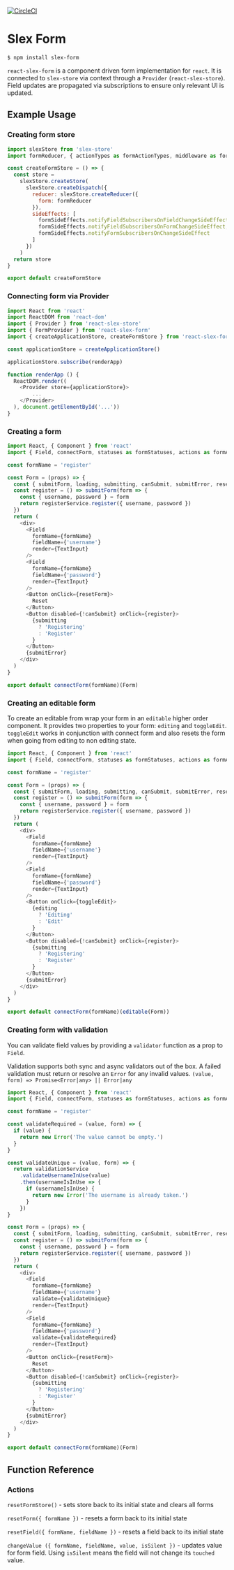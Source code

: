 [![CircleCI](https://circleci.com/gh/alexstroukov/react-slex-form.svg?style=svg)](https://circleci.com/gh/alexstroukov/react-slex-form)

# Slex Form

```
$ npm install slex-form
```

`react-slex-form` is a component driven form implementation for `react`. It is connected to `slex-store` via context through a `Provider` (`react-slex-store`). Field updates are propagated via subscriptions to ensure only relevant UI is updated.

## Example Usage

### Creating form store

```javascript
import slexStore from 'slex-store'
import formReducer, { actionTypes as formActionTypes, middleware as formMiddleware, sideEffects as formSideEffects } from 'react-slex-form'

const createFormStore = () => {
  const store =
    slexStore.createStore(
      slexStore.createDispatch({
        reducer: slexStore.createReducer({
          form: formReducer
        }),
        sideEffects: [
          formSideEffects.notifyFieldSubscribersOnFieldChangeSideEffect,
          formSideEffects.notifyFieldSubscribersOnFormChangeSideEffect,
          formSideEffects.notifyFormSubscribersOnChangeSideEffect
        ]
      })
    )
  return store
}

export default createFormStore
```

### Connecting form via Provider

```javascript
import React from 'react'
import ReactDOM from 'react-dom'
import { Provider } from 'react-slex-store'
import { FormProvider } from 'react-slex-form'
import { createApplicationStore, createFormStore } from 'react-slex-form'

const applicationStore = createApplicationStore()

applicationStore.subscribe(renderApp)

function renderApp () {
  ReactDOM.render((
    <Provider store={applicationStore}>
        ...
    </Provider>
  ), document.getElementById('...'))
}

```

### Creating a form

```javascript
import React, { Component } from 'react'
import { Field, connectForm, statuses as formStatuses, actions as formActions } from 'react-slex-form'

const formName = 'register'

const Form = (props) => {
  const { submitForm, loading, submitting, canSubmit, submitError, resetForm } = this.props
  const register = () => submitForm(form => {
    const { username, password } = form
    return registerService.register({ username, password })
  })
  return (
    <div>
      <Field
        formName={formName}
        fieldName={'username'}
        render={TextInput}
      />
      <Field
        formName={formName}
        fieldName={'password'}
        render={TextInput}
      />
      <Button onClick={resetForm}>
        Reset
      </Button>
      <Button disabled={!canSubmit} onClick={register}>
        {submitting
          ? 'Registering'
          : 'Register'
        }
      </Button>
      {submitError}
    </div>
  )
}

export default connectForm(formName)(Form)

```

### Creating an editable form

To create an editable from wrap your form in an `editable` higher order component. It provides two properties to your form: `editing` and `toggleEdit`. `toggleEdit` works in conjunction with connect form and also resets the form when going from editing to non editing state.

```javascript
import React, { Component } from 'react'
import { Field, connectForm, statuses as formStatuses, actions as formActions } from 'react-slex-form'

const formName = 'register'

const Form = (props) => {
  const { submitForm, loading, submitting, canSubmit, submitError, resetForm, editing, toggleEdit } = this.props
  const register = () => submitForm(form => {
    const { username, password } = form
    return registerService.register({ username, password })
  })
  return (
    <div>
      <Field
        formName={formName}
        fieldName={'username'}
        render={TextInput}
      />
      <Field
        formName={formName}
        fieldName={'password'}
        render={TextInput}
      />
      <Button onClick={toggleEdit}>
        {editing
          ? 'Editing'
          : 'Edit'
        }
      </Button>
      <Button disabled={!canSubmit} onClick={register}>
        {submitting
          ? 'Registering'
          : 'Register'
        }
      </Button>
      {submitError}
    </div>
  )
}

export default connectForm(formName)(editable(Form))

```


### Creating form with validation

You can validate field values by providing a `validator` function as a prop to `Field`. 

Validation supports both sync and async validators out of the box. A failed validation must return or resolve an `Error` for any invalid values. `(value, form) => Promise<Error|any> || Error|any`

```javascript
import React, { Component } from 'react'
import { Field, connectForm, statuses as formStatuses, actions as formActions } from 'react-slex-form'

const formName = 'register'

const validateRequired = (value, form) => {
  if (value) {
    return new Error('The value cannot be empty.')
  }
}

const validateUnique = (value, form) => {
  return validationService
    .validateUsernameInUse(value)
    .then(usernameIsInUse => {
      if (usernameIsInUse) {
        return new Error('The username is already taken.')
      }
    })
}

const Form = (props) => {
  const { submitForm, loading, submitting, canSubmit, submitError, resetForm } = this.props
  const register = () => submitForm(form => {
    const { username, password } = form
    return registerService.register({ username, password })
  })
  return (
    <div>
      <Field
        formName={formName}
        fieldName={'username'}
        validate={validateUnique}
        render={TextInput}
      />
      <Field
        formName={formName}
        fieldName={'password'}
        validate={validateRequired}
        render={TextInput}
      />
      <Button onClick={resetForm}>
        Reset
      </Button>
      <Button disabled={!canSubmit} onClick={register}>
        {submitting
          ? 'Registering'
          : 'Register'
        }
      </Button>
      {submitError}
    </div>
  )
}

export default connectForm(formName)(Form)

```

## Function Reference

### Actions

`resetFormStore()` - sets store back to its initial state and clears all forms

`resetForm({ formName })` - resets a form back to its initial state

`resetField({ formName, fieldName })` - resets a field back to its initial state

`changeValue ({ formName, fieldName, value, isSilent })` - updates value for form field. Using `isSilent` means the field will not change its `touched` value.
